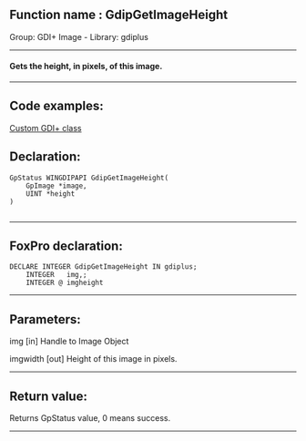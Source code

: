 
## Function name : GdipGetImageHeight
Group: GDI+ Image - Library: gdiplus    
***  


#### Gets the height, in pixels, of this image.
***  


## Code examples:
[Custom GDI+ class](../../samples/sample_450.md)  

## Declaration:
```foxpro  
GpStatus WINGDIPAPI GdipGetImageHeight(
	GpImage *image,
	UINT *height
)
  
```  
***  


## FoxPro declaration:
```foxpro  
DECLARE INTEGER GdipGetImageHeight IN gdiplus;
	INTEGER   img,;
	INTEGER @ imgheight  
```  
***  


## Parameters:
img
[in] Handle to Image Object

imgwidth
[out] Height of this image in pixels.  
***  


## Return value:
Returns GpStatus value, 0 means success.  
***  

